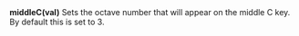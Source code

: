 <a name="middleC"><h3 style="padding-top: 40px; margin-top: 40px;"></h3></a>
**middleC(val)** Sets the octave number that will appear on the middle C key. By default this is set to 3. 
